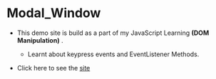 # Modal_Window

* This demo site is build as a part of my JavaScript Learning **(DOM Manipulation)** . 

   * Learnt about keypress events and EventListener Methods.
   
* Click here to see the [site](https://kiruthi-1312.github.io/Modal_Window/)
